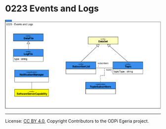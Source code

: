 <!-- SPDX-License-Identifier: CC-BY-4.0 -->
<!-- Copyright Contributors to the ODPi Egeria project. -->

# 0223 Events and Logs

![UML](0223-Events-and-Logs.png)



----
License: [CC BY 4.0](https://creativecommons.org/licenses/by/4.0/),
Copyright Contributors to the ODPi Egeria project.